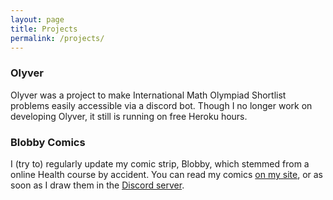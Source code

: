 ```yaml
---
layout: page
title: Projects
permalink: /projects/
---
```



### Olyver
Olyver was a project to make International Math Olympiad Shortlist problems easily accessible via a discord bot. Though I no longer work on developing Olyver, it still is running on free Heroku hours. 

### Blobby Comics
I (try to) regularly update my comic strip, Blobby, which stemmed from a online Health course by accident. You can read my comics [on my site](https://https://na-cho.github.io/blobby/), or as soon as I draw them in the [Discord server](https://discord.gg/eQqQsGEcDz). 

